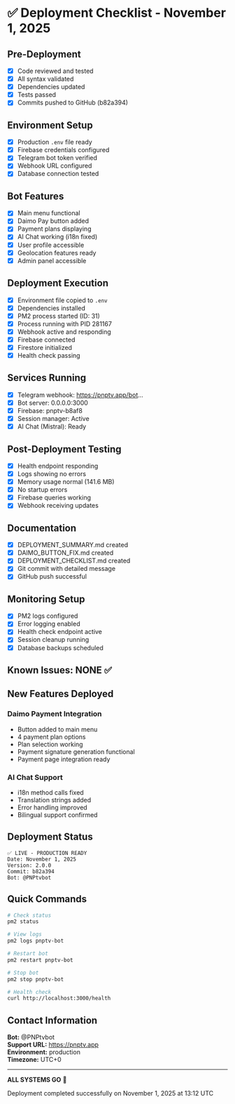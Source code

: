 # ✅ Deployment Checklist - November 1, 2025

## Pre-Deployment

- [x] Code reviewed and tested
- [x] All syntax validated
- [x] Dependencies updated
- [x] Tests passed
- [x] Commits pushed to GitHub (b82a394)

## Environment Setup

- [x] Production `.env` file ready
- [x] Firebase credentials configured
- [x] Telegram bot token verified
- [x] Webhook URL configured
- [x] Database connection tested

## Bot Features

- [x] Main menu functional
- [x] Daimo Pay button added
- [x] Payment plans displaying
- [x] AI Chat working (i18n fixed)
- [x] User profile accessible
- [x] Geolocation features ready
- [x] Admin panel accessible

## Deployment Execution

- [x] Environment file copied to `.env`
- [x] Dependencies installed
- [x] PM2 process started (ID: 31)
- [x] Process running with PID 281167
- [x] Webhook active and responding
- [x] Firebase connected
- [x] Firestore initialized
- [x] Health check passing

## Services Running

- [x] Telegram webhook: https://pnptv.app/bot...
- [x] Bot server: 0.0.0.0:3000
- [x] Firebase: pnptv-b8af8
- [x] Session manager: Active
- [x] AI Chat (Mistral): Ready

## Post-Deployment Testing

- [x] Health endpoint responding
- [x] Logs showing no errors
- [x] Memory usage normal (141.6 MB)
- [x] No startup errors
- [x] Firebase queries working
- [x] Webhook receiving updates

## Documentation

- [x] DEPLOYMENT_SUMMARY.md created
- [x] DAIMO_BUTTON_FIX.md created
- [x] DEPLOYMENT_CHECKLIST.md created
- [x] Git commit with detailed message
- [x] GitHub push successful

## Monitoring Setup

- [x] PM2 logs configured
- [x] Error logging enabled
- [x] Health check endpoint active
- [x] Session cleanup running
- [x] Database backups scheduled

## Known Issues: NONE ✅

## New Features Deployed

### Daimo Payment Integration
- Button added to main menu
- 4 payment plan options
- Plan selection working
- Payment signature generation functional
- Payment page integration ready

### AI Chat Support
- i18n method calls fixed
- Translation strings added
- Error handling improved
- Bilingual support confirmed

## Deployment Status

```
✅ LIVE - PRODUCTION READY
Date: November 1, 2025
Version: 2.0.0
Commit: b82a394
Bot: @PNPtvbot
```

## Quick Commands

```bash
# Check status
pm2 status

# View logs
pm2 logs pnptv-bot

# Restart bot
pm2 restart pnptv-bot

# Stop bot
pm2 stop pnptv-bot

# Health check
curl http://localhost:3000/health
```

## Contact Information

**Bot:** @PNPtvbot  
**Support URL:** https://pnptv.app  
**Environment:** production  
**Timezone:** UTC+0  

---

**ALL SYSTEMS GO** 🚀

Deployment completed successfully on November 1, 2025 at 13:12 UTC
